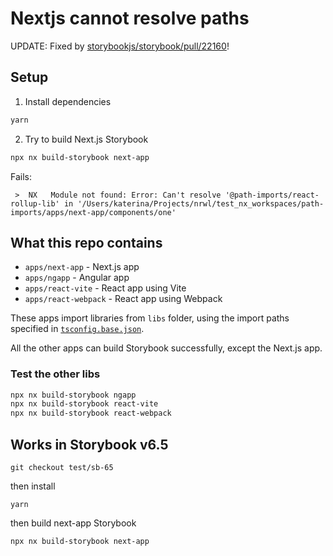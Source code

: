 # Nextjs cannot resolve paths

UPDATE: Fixed by [storybookjs/storybook/pull/22160](https://github.com/storybookjs/storybook/pull/22160)!

## Setup

1. Install dependencies

```bash
yarn
```

2. Try to build Next.js Storybook

```bash
npx nx build-storybook next-app
```

Fails:

```
 >  NX   Module not found: Error: Can't resolve '@path-imports/react-rollup-lib' in '/Users/katerina/Projects/nrwl/test_nx_workspaces/path-imports/apps/next-app/components/one'
```

## What this repo contains

- `apps/next-app` - Next.js app
- `apps/ngapp` - Angular app
- `apps/react-vite` - React app using Vite
- `apps/react-webpack` - React app using Webpack

These apps import libraries from `libs` folder, using the import paths specified in [`tsconfig.base.json`](tsconfig.base.json).

All the other apps can build Storybook successfully, except the Next.js app.

### Test the other libs

```bash
npx nx build-storybook ngapp
npx nx build-storybook react-vite
npx nx build-storybook react-webpack
```

## Works in Storybook v6.5

```
git checkout test/sb-65
```

then install

```
yarn
```

then build next-app Storybook

```
npx nx build-storybook next-app
```
